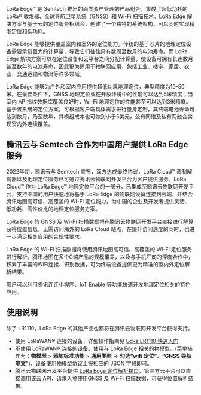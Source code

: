 

LoRa Edge™ 是 Semtech 推出的面向资产管理的产品组合，集成了超低功耗的 LoRa® 收发器、全球导航卫星系统（GNSS）和 Wi-Fi 扫描技术。LoRa Edge 解决方案与基于云的定位服务相结合，创建了一个独特的系统架构，可以同时实现精准定位和低功耗。

LoRa Edge 能够提供覆盖室内和室外的定位能力。传统的基于芯片的地理定位设备需要承载巨大的计算量，导致它们往往只有数周至数月的电池寿命。而 LoRa Edge 解决方案可以在定位设备和云平台之间分配计算量，使设备可拥有长达数月甚至数年的电池寿命，因此更为适用于物联网应用，包括工业、楼宇、家居、农业、交通运输和物流等许多领域。

LoRa Edge 能够为户外和室内应用提供超低功耗地理定位，典型精度为10-50米。在最佳条件下，GNSS 地理定位或在开放环境中的性能可以达到5米精度；当室内 AP 指纹数据库覆盖良好时，Wi-Fi 地理定位的性能甚至可以达到3米精度。基于该系统的定位方案，可根据客户端具体需求进行量身定制，其终端电池寿命可达到数月，乃至数年，其模组成本也可做到小于5美元，公有网络及私有网融合实现室内外连续覆盖。

## 腾讯云与 Semtech 合作为中国用户提供 LoRa Edge 服务

2022年初，腾讯云与 Semtech 宣布，双方达成最终协议，LoRa Cloud™ 调制解调器以及地理定位服务已可通过腾讯云物联网开发平台为客户提供服务。LoRa Cloud™ 作为 LoRa Edge™ 地理定位平台的一部分，已集成至腾讯云物联网开发平台，支持中国的用户快速地将基于 LoRa Edge 的物联网设备连接到云端，并结合腾讯地图高可信、高覆盖的 Wi-Fi 定位能力，为中国的企业及开发者提供灵活、低功耗、高性价比的地理定位服务方案。

LoRa Edge 的 GNSS 及 Wi-Fi 扫描数据将在腾讯云物联网开发平台直接进行解算获得位置信息，无需访问海外的 LoRa Cloud 站点，在提升访问速度的同时，也进一步满足相关应用的合规性要求。

LoRa Edge 的 Wi-Fi 扫描数据将使用腾讯地图高可信、高覆盖的 Wi-Fi 定位服务进行解析。腾讯地图在多个C端产品的规模覆盖，以及与手机厂商的深度合作中，积累了丰富的WiFi连接、识别数据，可为终端设备提供更为精准的室内外定位解析结果。

用户可以利用腾讯连连小程序、IoT Enable 等功能快速开发地理定位相关的特色应用。

## 使用说明

除了 LR1110，LoRa Edge 的其他产品也都将在腾讯云物联网开发平台获得支持。

- 使用 LoRaWAN® 连接的设备，详细操作指南见 [LoRa LR1110 快速入门](https://cloud.tencent.com/document/product/1081/71441)
- 不使用 LoRaWAN® 连接的设备，使用与 LoRa Edge 相关的物模型，(菜单操作为：**物模型** > **添加标准功能** > **通用类型** -> **勾选“wifi 定位”**、**“GNSS 导航电文”**)，设备使用物模型协议上报相应的 JSON 字段即可。
- 腾讯云物联网开发平台提供 [LoRa Edge 定位解析接口](https://cloud.tencent.com/document/product/1081/83128)，第三方云平台可以直接调用该云 API，请求入参使用GNSS 及 Wi-Fi 扫描数据，可获得位置解析结果。

